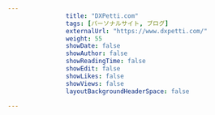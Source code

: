 ---
                title: "DXPetti.com"
                tags: [パーソナルサイト, ブログ]
                externalUrl: "https://www.dxpetti.com/"
                weight: 55
                showDate: false
                showAuthor: false
                showReadingTime: false
                showEdit: false
                showLikes: false
                showViews: false
                layoutBackgroundHeaderSpace: false
                ---


